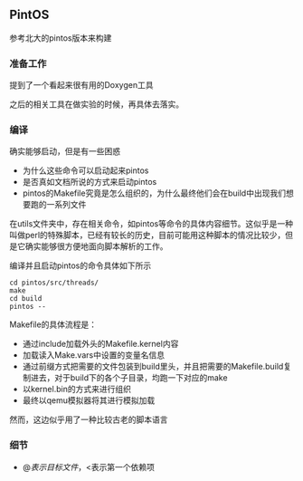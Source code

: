 ## PintOS
参考北大的pintos版本来构建

### 准备工作
提到了一个看起来很有用的Doxygen工具

之后的相关工具在做实验的时候，再具体去落实。

### 编译
确实能够启动，但是有一些困惑
- 为什么这些命令可以启动起来pintos
- 是否真如文档所说的方式来启动pintos
- pintos的Makefile究竟是怎么组织的，为什么最终他们会在build中出现我们想要跑的一系列文件

在utils文件夹中，存在相关命令，如pintos等命令的具体内容细节。这似乎是一种叫做perl的特殊脚本，已经有较长的历史，目前可能用这种脚本的情况比较少，但是它确实能够很方便地面向脚本解析的工作。

编译并且启动pintos的命令具体如下所示
```shell
cd pintos/src/threads/
make
cd build
pintos --
```
Makefile的具体流程是：
- 通过include加载外头的Makefile.kernel内容
- 加载读入Make.vars中设置的变量名信息
- 通过前缀方式把需要的文件包装到build里头，并且把需要的Makefile.build复制进去，对于build下的各个子目录，均跑一下对应的make
- 以kernel.bin的方式来进行组织
- 最终以qemu模拟器将其进行模拟加载

然而，这边似乎用了一种比较古老的脚本语言

### 细节
- $@表示目标文件，$<表示第一个依赖项

